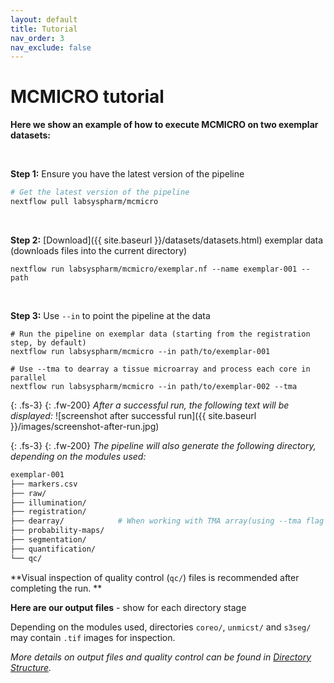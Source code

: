 ```yaml
---
layout: default
title: Tutorial
nav_order: 3
nav_exclude: false
---
```


# MCMICRO tutorial

**Here we show an example of how to execute MCMICRO on two exemplar datasets:**

<br>

 **Step 1:** Ensure you have the latest version of the pipeline 

``` bash
# Get the latest version of the pipeline
nextflow pull labsyspharm/mcmicro
```

<br>

**Step 2:** [Download]({{ site.baseurl }}/datasets/datasets.html) exemplar data (downloads files into the current directory)

```
nextflow run labsyspharm/mcmicro/exemplar.nf --name exemplar-001 --path
```

<br>

**Step 3:** Use `--in` to point the pipeline at the data

```
# Run the pipeline on exemplar data (starting from the registration step, by default)
nextflow run labsyspharm/mcmicro --in path/to/exemplar-001

# Use --tma to dearray a tissue microarray and process each core in parallel
nextflow run labsyspharm/mcmicro --in path/to/exemplar-002 --tma
```

{: .fs-3}
{: .fw-200}
*After a successful run, the following text will be displayed:*
![screenshot after successful run]({{ site.baseurl }}/images/screenshot-after-run.jpg)

{: .fs-3}
{: .fw-200}
*The pipeline will also generate the following directory, depending on the modules used:*
``` bash
exemplar-001
├── markers.csv
├── raw/
├── illumination/
├── registration/
├── dearray/            # When working with TMA array(using --tma flag during execution)
├── probability-maps/
├── segmentation/
├── quantification/
└── qc/
```

**Visual inspection of quality control (`qc/`) files is recommended after completing the run. **

**Here are our output files** - show for each directory stage

Depending on the modules used, directories `coreo/`, `unmicst/` and `s3seg/` may contain `.tif` images for inspection. 

*More details on output files and quality control can be found in [Directory Structure](/instructions/dir.html).*